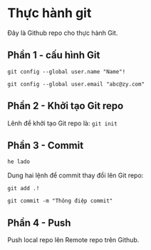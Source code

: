 # Thực hành git
Đây là Github repo cho thực hành Git.

## Phần 1 - cấu hình Git

```
git config --global user.name "Name"!

git config --global user.email "abc@zy.com"
```

## Phần 2 - Khởi tạo Git repo
 
Lênh để khởi tạo Git repo là: ` git init `

## Phần 3 - Commit
```php
he lado
```
Dung hai lệnh để commit thay đổi lên Git repo:

```
git add .!

git commit -m "Thông điệp commit"
```
## Phần 4 - Push

Push local repo lên Remote repo trên Github.
